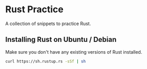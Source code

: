 # Rust Practice
A collection of snippets to practice Rust.

## Installing Rust on Ubuntu / Debian

Make sure you don't have any existing versions of Rust installed.

```bash
curl https://sh.rustup.rs -sSf | sh
```